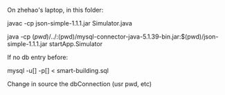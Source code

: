 On zhehao's laptop, in this folder:

javac -cp json-simple-1.1.1.jar Simulator.java

java -cp $(pwd)/../:$(pwd)/mysql-connector-java-5.1.39-bin.jar:$(pwd)/json-simple-1.1.1.jar  startApp.Simulator

If no db entry before:

mysql -u[] -p[] < smart-building.sql

Change in source the dbConnection (usr pwd, etc)
